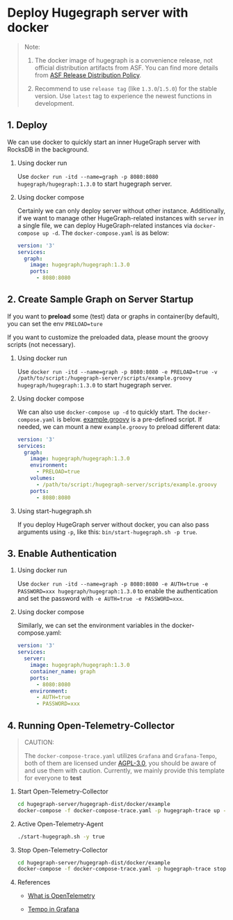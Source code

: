 # Deploy Hugegraph server with docker

> Note:
>
> 1. The docker image of hugegraph is a convenience release, not official distribution artifacts from ASF. You can find more details from [ASF Release Distribution Policy](https://infra.apache.org/release-distribution.html#dockerhub).
>
> 2. Recommend to use `release tag` (like `1.3.0`/`1.5.0`) for the stable version. Use `latest` tag to experience the newest functions in development.

## 1. Deploy

We can use docker to quickly start an inner HugeGraph server with RocksDB in the background.

1. Using docker run

   Use `docker run -itd --name=graph -p 8080:8080 hugegraph/hugegraph:1.3.0` to start hugegraph server.

2. Using docker compose

   Certainly we can only deploy server without other instance. Additionally, if we want to manage other HugeGraph-related instances with `server` in a single file, we can deploy HugeGraph-related instances via `docker-compose up -d`. The `docker-compose.yaml` is as below:

    ```yaml
    version: '3'
    services:
      graph:
        image: hugegraph/hugegraph:1.3.0
        ports:
          - 8080:8080
    ```

## 2. Create Sample Graph on Server Startup

If you want to **preload** some (test) data or graphs in container(by default), you can set the env `PRELOAD=ture`

If you want to customize the preloaded data, please mount the groovy scripts (not necessary).

1. Using docker run

   Use `docker run -itd --name=graph -p 8080:8080 -e PRELOAD=true -v /path/to/script:/hugegraph-server/scripts/example.groovy hugegraph/hugegraph:1.3.0`
   to start hugegraph server.

2. Using docker compose

   We can also use `docker-compose up -d` to quickly start. The `docker-compose.yaml` is below. [example.groovy](https://github.com/apache/incubator-hugegraph/blob/master/hugegraph-server/hugegraph-dist/src/assembly/static/scripts/example.groovy) is a pre-defined script. If needed, we can mount a new `example.groovy` to preload different data:

    ```yaml
    version: '3'
    services:
      graph:
        image: hugegraph/hugegraph:1.3.0
        environment:
          - PRELOAD=true
        volumes:
          - /path/to/script:/hugegraph-server/scripts/example.groovy
        ports:
          - 8080:8080
    ```

3. Using start-hugegraph.sh

   If you deploy HugeGraph server without docker, you can also pass arguments using `-p`, like this: `bin/start-hugegraph.sh -p true`.

## 3. Enable Authentication

1. Using docker run

   Use `docker run -itd --name=graph -p 8080:8080 -e AUTH=true -e PASSWORD=xxx hugegraph/hugegraph:1.3.0` to enable the authentication and set the password with `-e AUTH=true -e PASSWORD=xxx`.

2. Using docker compose

   Similarly, we can set the environment variables in the docker-compose.yaml:

    ```yaml
    version: '3'
    services:
      server:
        image: hugegraph/hugegraph:1.3.0
        container_name: graph
        ports:
          - 8080:8080
        environment:
          - AUTH=true
          - PASSWORD=xxx
    ```

## 4. Running Open-Telemetry-Collector

> CAUTION:
>
> The `docker-compose-trace.yaml` utilizes `Grafana` and `Grafana-Tempo`, both of them are licensed under [AGPL-3.0](https://www.gnu.org/licenses/agpl-3.0.en.html), you should be aware of and use them with caution. Currently, we mainly provide this template for everyone to **test**
>

1. Start Open-Telemetry-Collector

    ```bash
    cd hugegraph-server/hugegraph-dist/docker/example
    docker-compose -f docker-compose-trace.yaml -p hugegraph-trace up -d
    ```

2. Active Open-Telemetry-Agent

    ```bash
    ./start-hugegraph.sh -y true
    ```

3. Stop Open-Telemetry-Collector

    ```bash
    cd hugegraph-server/hugegraph-dist/docker/example
    docker-compose -f docker-compose-trace.yaml -p hugegraph-trace stop
    ```

4. References

    - [What is OpenTelemetry](https://opentelemetry.io/docs/what-is-opentelemetry/)

    - [Tempo in Grafana](https://grafana.com/docs/tempo/latest/getting-started/tempo-in-grafana/)
